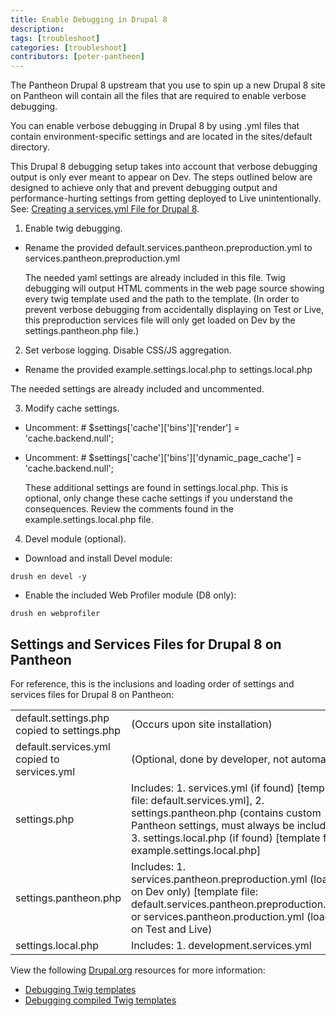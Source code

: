 ```yaml
---
title: Enable Debugging in Drupal 8
description:
tags: [troubleshoot]
categories: [troubleshoot]
contributors: [peter-pantheon]
---
```


The Pantheon Drupal 8 upstream that you use to spin up a new Drupal 8 site on Pantheon will contain all the files that are required to enable verbose debugging. 

You can enable verbose debugging in Drupal 8 by using .yml files that contain environment-specific settings and are located in the sites/default directory. 

This Drupal 8 debugging setup takes into account that verbose debugging output is only ever meant to appear on Dev. The steps outlined below are designed to achieve only that and prevent debugging output and performance-hurting settings from getting deployed to Live unintentionally. See: [Creating a services.yml File for Drupal 8](/docs/services-yml/).

1. Enable twig debugging.
  * Rename the provided default.services.pantheon.preproduction.yml to services.pantheon.preproduction.yml 
 
    The needed yaml settings are already included in this file. Twig debugging will output HTML comments in the web page source showing every twig template used and the path to the template. (In order to prevent verbose debugging from accidentally displaying on Test or Live, this preproduction services file will only get loaded on Dev by the settings.pantheon.php file.)

2. Set verbose logging. Disable CSS/JS aggregation.
  * Rename the provided example.settings.local.php to settings.local.php
  
   The needed settings are already included and uncommented.
   
3. Modify cache settings.
  * Uncomment: # $settings['cache']['bins']['render'] = 'cache.backend.null';
  * Uncomment: # $settings['cache']['bins']['dynamic_page_cache'] = 'cache.backend.null';

    These additional settings are found in settings.local.php. This is optional, only change these cache settings if you understand the consequences. Review the comments found in the example.settings.local.php file.
 
4. Devel module (optional).
  * Download and install Devel module:
 ```
 drush en devel -y
 ```
  * Enable the included Web Profiler module (D8 only):
 ```
 drush en webprofiler
 ```

## Settings and Services Files for Drupal 8 on Pantheon

For reference, this is the inclusions and loading order of settings and services files for Drupal 8 on Pantheon:

<table class="table  table-bordered table-responsive">
  <tbody>
    <tr>
      <td>default.settings.php copied to settings.php</td>
      <td> (Occurs upon site installation)</td>
    </tr>
    <tr>
      <td>default.services.yml copied to services.yml </td>
      <td>(Optional, done by developer, not automatic)</td>
    </tr>
    <tr>
      <td>settings.php</td>
      <td>Includes: 
   1. services.yml (if found) [template file: default.services.yml], 2. settings.pantheon.php (contains custom Pantheon settings, must always be included), 3. settings.local.php (if found) [template file: example.settings.local.php]</td>
    </tr>
    <tr>
      <td>settings.pantheon.php</td>
      <td>Includes:
   1. services.pantheon.preproduction.yml (loads on Dev only) [template file: default.services.pantheon.preproduction.yml]       or services.pantheon.production.yml (loads on Test and Live)</td>
    </tr>
    <tr>
      <td>settings.local.php</td>
      <td>Includes:
   1. development.services.yml</td>
    </tr>

  </tbody>
</table>

 
View the following [Drupal.org](https://drupal.org) resources for more information:

- [Debugging Twig templates](https://www.drupal.org/docs/8/theming/twig/debugging-twig-templates)
- [Debugging compiled Twig templates](https://www.drupal.org/node/1903374)
